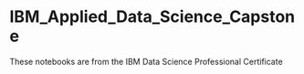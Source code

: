 # IBM_Applied_Data_Science_Capstone
These notebooks are from the IBM Data Science Professional Certificate
